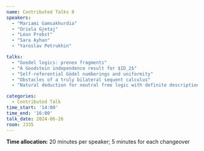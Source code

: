 ```yaml
---
name: Contributed Talks 8
speakers: 
  - "Mariami Gamsakhurdia"
  - "Oriola Gjetaj"
  - "Léon Probst"
  - "Sara Ayhan"
  - "Yaroslav Petrukhin"

talks: 
  - "Goedel logics: prenex fragments"
  - "A Goodstein independence result for $ID_2$"
  - "Self-referential Gödel numberings and uniformity"
  - "Obstacles of a truly bilateral sequent calculus"
  - "Natural deduction for neutral free logic with definite descriptions"

categories:
  - Contributed Talk
time_start: '14:00'
time_end: '16:00'
talk_date: 2024-06-26
room: J335
---
```

**Time allocation:** 20 minutes per speaker; 5 minutes for each changeover
